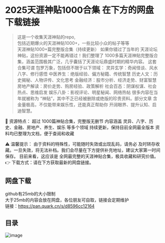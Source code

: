 # 2025天涯神贴1000合集 在下方的网盘下载链接
>这是一个收集天涯神贴的repo,   
>包括近期爆火的天涯神贴1000+，一些比较小众的帖子等等   
天涯神贴1000+篇完整版合集（持续更新）
如果你错过了当年的 天涯论坛神贴，这份资源一定不能再错过！我们整理了 1000多篇天涯神贴完整版合集，涵盖范围极其广泛，几乎囊括了天涯论坛鼎盛时期的精华内容。
这套合集可谓 包罗万象，包括但不限于以下领域：
灵异玄学：奇闻怪谈、风水八字、修行感悟
中医养生：绝版经验、偏方秘籍、传统智慧
历史人文：历史揭秘、人物评传、文化思考
金融经济：股市分析、经济走势、财富智慧
房地产解读：房价走势、购房经验、政策解析
社会百态：阴谋权谋、社会热点、思维启发
娱乐八卦：影视评论、明星秘闻、网络热帖
很多内容在当年就被称为 “神贴”，其中不乏已经被删除或绝版的珍贵资料。部分文章 含金量极高，不仅能带来娱乐性，还能真正帮助你 开阔眼界、提升认知、启迪智慧。

📂 资源特点：
超过 1000篇神贴合集，完整版无删节
内容涵盖 灵异、八字、历史、金融、房地产、养生、娱乐 等多个领域
持续更新，保持目前全网最全版本
资料均已整理为文档，便于查阅和收藏

⚠️ 温馨提示：
由于资料的特殊性，可能随时失效或出现乱码，请务必 及时转存收藏。一旦失效，将无法补档。我们会尽量在下方提供补充地址，建议大家第一时间保存。
目前来看，这应该是 全网最完整的天涯神贴合集，极具收藏和研究价值。
👉 下载方式：请在下方获取最新的网盘链接。
<Br/>
## 网盘下载
github有25mb的大小限制<Br/>
大于25mb的内容会放在网盘，各位朋友可自取，链接会定期维护<Br/>
链接：https://pan.quark.cn/s/d8596cc12164<Br/>
## 目录
![image](https://github.com/als3453/Collection_TianYa/blob/main/menu_TianYa.jpg)
